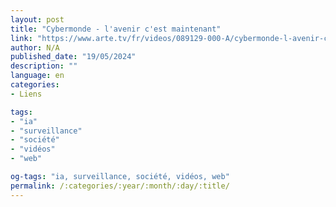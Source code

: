 ```yaml
---
layout: post
title: "Cybermonde - l'avenir c'est maintenant"
link: "https://www.arte.tv/fr/videos/089129-000-A/cybermonde-l-avenir-c-est-maintenant"
author: N/A
published_date: "19/05/2024"
description: ""
language: en
categories:
- Liens

tags:
- "ia"
- "surveillance"
- "société"
- "vidéos"
- "web"

og-tags: "ia, surveillance, société, vidéos, web"
permalink: /:categories/:year/:month/:day/:title/
---
```

